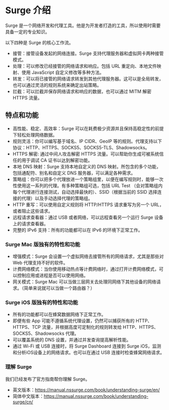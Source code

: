 # Surge 介绍

Surge 是一个网络开发和代理工具。他是为开发者打造的工具，所以使用时需要具备一定的专业知识。

以下四种是 Surge 的核心工作流。

* 接管：接管设备发起的网络连接。Surge 支持代理服务器和虚拟网卡两种接管模式。
* 处理：可以修改已经接管的网络请求和响应。包括 URL 重定向、本地文件映射、使用 JavaScript 自定义修改等多种方法。
* 转发：可以将已接管的网络请求转发到其他代理服务器。这可以是全局转发，也可以通过灵活的规则系统来确定出站策略。
* 拦截：可以拦截并保存网络请求和响应的数据，也可以通过 MITM 解密 HTTPS 流量。

## 特点和功能

* 高性能、稳定、高效率：Surge 可以在耗费极少资源并且保持高稳定性的前提下轻松处理网络数据。
* 规则灵活：你可以编写基于域名、IP CIDR、GeoIP 等的规则。代理支持以下协议：HTTP、HTTPS、SOCKS5、SOCKS5-TLS、Shadowsocks。
* HTTPS 解密: 通过中间人攻击解密 HTTPS 流量。可以帮助你生成可被系统信任的用于调试 CA 证书以达到解密功能。
* 本地 DNS 映射：Surge 支持本地自定义的 DNS 映射。所包含的多个功能，包括通配符、别名和自定义 DNS 服务器，可以满足各种需求。
* 策略组：你可以把多个代理放进一个策略组里，以便在编写规则时，能够一次性使用这一系列的代理。有多种策略组可选，包括 URL Test （会对策略组内每个代理进行连接测试，自动选择最快的）、SSID（根据当前的 SSID 选择连接的代理）以及手动选择代理的策略组。
* HTTP 重写：可以使用自定义规则将 HTTP/HTTPS 请求重写为另一个 URL，或者阻止这些请求。
* 远程请求查看器：通过 USB 或者网络，可以远程查看另一个运行 Surge 设备上的请求查看器。
* 完整的 IPv6 支持：所有的功能都可以在 IPv6 的环境下正常工作。

### **Surge Mac 版独有的特性和功能**

* 增强模式：Surge 会设置一个虚拟网络去接管所有的网络请求，尤其是那些对 Web 代理支持不好的软件。
* 计费网络模式：当你使用移动热点等计费网络时，通过打开计费网络模式，可以控制应用或进程是否可以使用网络。
* 网关模式：Surge Mac 可以当做三层网关去处理同网络下其他设备的网络请求。（简单来说就可以当做一个路由器？）

### **Surge iOS 版独有的特性和功能**

* 所有的功能都可以在蜂窝数据网络下正常工作。
* 即便有些 App 可能不遵循系统代理设置，仍然可以捕获所有的 HTTP、HTTPS、TCP 流量，并根据高度可定制化的规则转发给 HTTP、HTTPS、SOCKS5、Shadowsocks 代理。
* 可以覆盖系统的 DNS 设置，并通过并发查询提高解析性能。
* 通过 Wi-Fi 或 USB 连接时，将 Surge Dashboard 连接到 Surge iOS，监测和分析iOS设备上的网络请求。也可以在通过 USB 连接时检查蜂窝网络请求。

### 理解 Surge

我们已经发布了官方指南帮你理解 Surge。

* 英文版本：https://manual.nssurge.com/book/understanding-surge/en/
* 简体中文版本：https://manual.nssurge.com/book/understanding-surge/cn/
